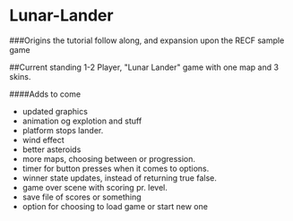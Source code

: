 # Lunar-Lander

###Origins
the tutorial follow along, and expansion upon the RECF sample game

##Current standing
1-2 Player, "Lunar Lander" game with one map and 3 skins.

####Adds to come
* updated graphics
* animation og explotion and stuff
* platform stops lander.
* wind effect
* better asteroids
* more maps, choosing between or progression.
* timer for button presses when it comes to options.
* winner state updates, instead of returning true false.
* game over scene with scoring pr. level.
* save file of scores or something
* option for choosing to load game or start new one
